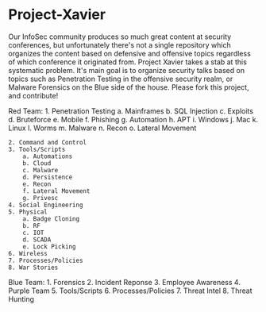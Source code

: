 # Project-Xavier
Our InfoSec community produces so much great content at security conferences, but unfortunately there's not a single repository which organizes the content based on defensive and offensive topics regardless of which conference it originated from. Project Xavier takes a stab at this systematic problem. It's main goal is to organize security talks based on topics such as Penetration Testing in the offensive security realm, or Malware Forensics on the Blue side of the house. Please fork this project, and contribute! 

Red Team:
	1. Penetration Testing
		a. Mainframes
		b. SQL Injection
		c. Exploits
		d. Bruteforce
		e. Mobile
		f. Phishing
		g. Automation
		h. APT
		i. Windows
		j. Mac
		k. Linux
		l. Worms
		m. Malware
		n. Recon
		o. Lateral Movement
		
		
	2. Command and Control
	3. Tools/Scripts
		a. Automations
		b. Cloud
		c. Malware
		d. Persistence
		e. Recon
		f. Lateral Movement
		g. Privesc
	4. Social Engineering
	5. Physical
		a. Badge Cloning
		b. RF
		c. IOT
		d. SCADA
		e. Lock Picking
	6. Wireless
	7. Processes/Policies
	8. War Stories

Blue Team:
	1. Forensics
	2. Incident Reponse
	3. Employee Awareness
	4. Purple Team
	5. Tools/Scripts
	6. Processes/Policies
	7. Threat Intel
	8. Threat Hunting
